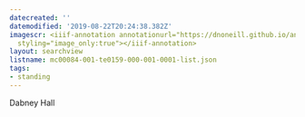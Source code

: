 ```yaml
---
datecreated: ''
datemodified: '2019-08-22T20:24:38.382Z'
imagescr: <iiif-annotation annotationurl="https://dnoneill.github.io/annotate/annotations/70c58d6b-f97b-4767-a29c-f6cdadd5427d.json"
  styling="image_only:true"></iiif-annotation>
layout: searchview
listname: mc00084-001-te0159-000-001-0001-list.json
tags:
- standing
---
```

Dabney Hall